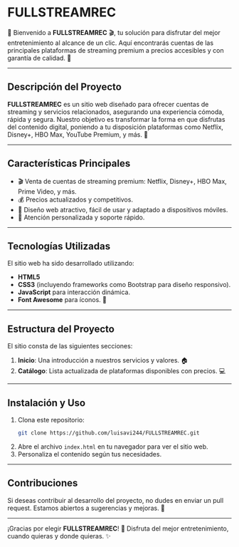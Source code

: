 # FULLSTREAMREC

🎥 Bienvenido a **FULLSTREAMREC** 🎬, tu solución para disfrutar del mejor entretenimiento al alcance de un clic. Aquí encontrarás cuentas de las principales plataformas de streaming premium a precios accesibles y con garantía de calidad. 💎

---

## Descripción del Proyecto
**FULLSTREAMREC** es un sitio web diseñado para ofrecer cuentas de streaming y servicios relacionados, asegurando una experiencia cómoda, rápida y segura. Nuestro objetivo es transformar la forma en que disfrutas del contenido digital, poniendo a tu disposición plataformas como Netflix, Disney+, HBO Max, YouTube Premium, y más. 🌟

---

## Características Principales
- 🎬 Venta de cuentas de streaming premium: Netflix, Disney+, HBO Max, Prime Video, y más.
- 💰 Precios actualizados y competitivos.
- 📱 Diseño web atractivo, fácil de usar y adaptado a dispositivos móviles.
- 🤝 Atención personalizada y soporte rápido.

---

## Tecnologías Utilizadas
El sitio web ha sido desarrollado utilizando:

- **HTML5**
- **CSS3** (incluyendo frameworks como Bootstrap para diseño responsivo).
- **JavaScript** para interacción dinámica.
- **Font Awesome** para íconos. 🎨

---

## Estructura del Proyecto
El sitio consta de las siguientes secciones:

1. **Inicio**: Una introducción a nuestros servicios y valores. 🏠
2. **Catálogo**: Lista actualizada de plataformas disponibles con precios. 💻

---

## Instalación y Uso
1. Clona este repositorio:
   ```bash
   git clone https://github.com/luisavi244/FULLSTREAMREC.git
   ```
2. Abre el archivo `index.html` en tu navegador para ver el sitio web.
3. Personaliza el contenido según tus necesidades.

---

## Contribuciones
Si deseas contribuir al desarrollo del proyecto, no dudes en enviar un pull request. Estamos abiertos a sugerencias y mejoras. 🌟



---

¡Gracias por elegir **FULLSTREAMREC**! 🎉 Disfruta del mejor entretenimiento, cuando quieras y donde quieras. ✨
